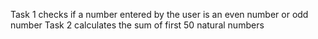 Task 1 checks if a number entered by the user is an even number or odd number
Task 2 calculates the sum of first 50 natural numbers

